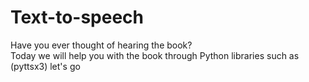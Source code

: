 # Text-to-speech
Have you ever thought of hearing the book?  
Today we will help you with the book through Python libraries such as (pyttsx3) let's go

